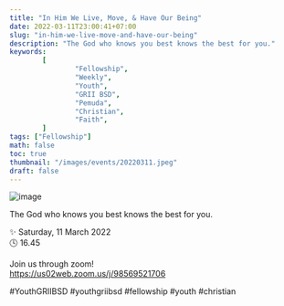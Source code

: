 ```yaml
---
title: "In Him We Live, Move, & Have Our Being"
date: 2022-03-11T23:00:41+07:00
slug: "in-him-we-live-move-and-have-our-being"
description: "The God who knows you best knows the best for you."
keywords:
        [
                "Fellowship",
                "Weekly",
                "Youth",
                "GRII BSD",
                "Pemuda",
                "Christian",
                "Faith",
        ]
tags: ["Fellowship"]
math: false
toc: true
thumbnail: "/images/events/20220311.jpeg"
draft: false
---
```


![image](/images/events/20220311.jpeg)

The God who knows you best knows the best for you.

✨ Saturday, 11 March 2022\
🕓 16.45

Join us through zoom!\
https://us02web.zoom.us/j/98569521706

#YouthGRIIBSD #youthgriibsd #fellowship #youth #christian
